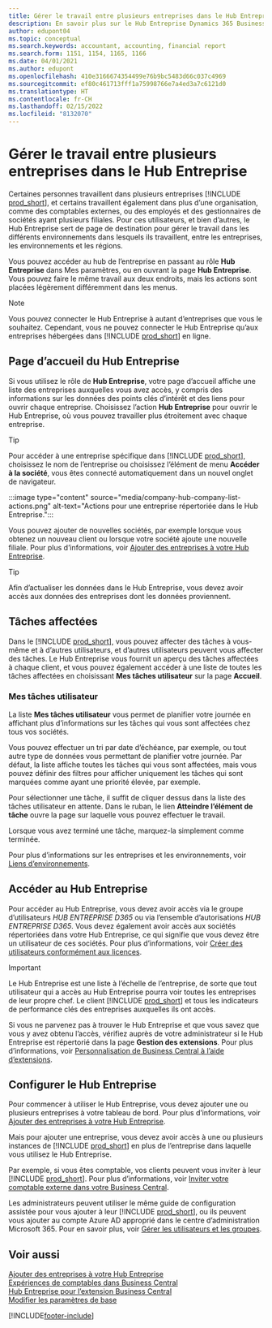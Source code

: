 ```yaml
---
title: Gérer le travail entre plusieurs entreprises dans le Hub Entreprise
description: En savoir plus sur le Hub Entreprise Dynamics 365 Business Central que vous utilisez pour gérer votre travail dans plusieurs entreprises.
author: edupont04
ms.topic: conceptual
ms.search.keywords: accountant, accounting, financial report
ms.search.form: 1151, 1154, 1165, 1166
ms.date: 04/01/2021
ms.author: edupont
ms.openlocfilehash: 410e3166674354499e76b9bc5483d66c037c4969
ms.sourcegitcommit: ef80c461713fff1a75998766e7a4ed3a7c6121d0
ms.translationtype: HT
ms.contentlocale: fr-CH
ms.lasthandoff: 02/15/2022
ms.locfileid: "8132070"
---
```

# <a name="manage-work-across-multiple-companies-in-the-company-hub"></a>Gérer le travail entre plusieurs entreprises dans le Hub Entreprise

Certaines personnes travaillent dans plusieurs entreprises [!INCLUDE [prod_short](includes/prod_short.md)], et certains travaillent également dans plus d’une organisation, comme des comptables externes, ou des employés et des gestionnaires de sociétés ayant plusieurs filiales. Pour ces utilisateurs, et bien d’autres, le Hub Entreprise sert de page de destination pour gérer le travail dans les différents environnements dans lesquels ils travaillent, entre les entreprises, les environnements et les régions.  

Vous pouvez accéder au hub de l’entreprise en passant au rôle **Hub Entreprise** dans Mes paramètres, ou en ouvrant la page **Hub Entreprise**. Vous pouvez faire le même travail aux deux endroits, mais les actions sont placées légèrement différemment dans les menus.  

> [!NOTE]
> Vous pouvez connecter le Hub Entreprise à autant d’entreprises que vous le souhaitez. Cependant, vous ne pouvez connecter le Hub Entreprise qu’aux entreprises hébergées dans [!INCLUDE [prod_short](includes/prod_short.md)] en ligne.

## <a name="company-hub-home-page"></a>Page d’accueil du Hub Entreprise

Si vous utilisez le rôle de **Hub Entreprise**, votre page d’accueil affiche une liste des entreprises auxquelles vous avez accès, y compris des informations sur les données des points clés d’intérêt et des liens pour ouvrir chaque entreprise. <!--You can customize the dashboard to show the data points that you want to see by adding or removing columns. For example, you might want to see taxes that are due, how many open sales documents each company has, or the number of purchase invoices that are due next week. You can configure the view to suit your needs. If you have added many companies, you can use filters to sort your view.--> Choisissez l’action **Hub Entreprise** pour ouvrir le Hub Entreprise, où vous pouvez travailler plus étroitement avec chaque entreprise.  

> [!TIP]
> Pour accéder à une entreprise spécifique dans [!INCLUDE [prod_short](includes/prod_short.md)], choisissez le nom de l’entreprise ou choisissez l’élément de menu **Accéder à la société**, vous êtes connecté automatiquement dans un nouvel onglet de navigateur.

:::image type="content" source="media/company-hub-company-list-actions.png" alt-text="Actions pour une entreprise répertoriée dans le Hub Entreprise.":::

Vous pouvez ajouter de nouvelles sociétés, par exemple lorsque vous obtenez un nouveau client ou lorsque votre société ajoute une nouvelle filiale. Pour plus d’informations, voir [Ajouter des entreprises à votre Hub Entreprise](company-hub-add-company.md).  

> [!TIP]
> Afin d’actualiser les données dans le Hub Entreprise, vous devez avoir accès aux données des entreprises dont les données proviennent.

<!--## Company details

In the **Company Hub** page, you can see more information about each company by choosing the name of the company that you want to learn more about. This opens the **Company Details** pane, where you can see additional information, such as the following:  

* Cash account balances  
* Cash flow forecast  
* Overdue purchase invoices  
* Overdue sales invoices  

> [!TIP]
> You can launch predefined Excel workbooks from the **Reports** tab in the ribbon. These Excel workbooks are designed as ready-to-print key financial statements and reports, but you can also modify them to fit your needs. For more information, see [Analyzing Financial Statements in Microsoft Excel](finance-analyze-excel.md).  

Otherwise, close the details pane and continue to the next company.  -->

## <a name="assigned-tasks"></a>Tâches affectées

Dans le [!INCLUDE [prod_short](includes/prod_short.md)], vous pouvez affecter des tâches à vous-même et à d’autres utilisateurs, et d’autres utilisateurs peuvent vous affecter des tâches. Le Hub Entreprise vous fournit un aperçu des tâches affectées à chaque client, et vous pouvez également accéder à une liste de toutes les tâches affectées en choisissant **Mes tâches utilisateur** sur la page **Accueil**.  

<!--In the client company, you also have cues that call out tasks assigned to you in this particular client.  -->

### <a name="my-user-tasks"></a>Mes tâches utilisateur

La liste **Mes tâches utilisateur** vous permet de planifier votre journée en affichant plus d’informations sur les tâches qui vous sont affectées chez tous vos sociétés.  

Vous pouvez effectuer un tri par date d’échéance, par exemple, ou tout autre type de données vous permettant de planifier votre journée. Par défaut, la liste affiche toutes les tâches qui vous sont affectées, mais vous pouvez définir des filtres pour afficher uniquement les tâches qui sont marquées comme ayant une priorité élevée, par exemple.  

Pour sélectionner une tâche, il suffit de cliquer dessus dans la liste des tâches utilisateur en attente. Dans le ruban, le lien **Atteindre l’élément de tâche** ouvre la page sur laquelle vous pouvez effectuer le travail.  

Lorsque vous avez terminé une tâche, marquez-la simplement comme terminée.  

Pour plus d’informations sur les entreprises et les environnements, voir [Liens d’environnements](company-hub-add-company.md#environment-links).  

## <a name="access-the-company-hub"></a>Accéder au Hub Entreprise

Pour accéder au Hub Entreprise, vous devez avoir accès via le groupe d’utilisateurs *HUB ENTREPRISE D365* ou via l’ensemble d’autorisations *HUB ENTREPRISE D365*. Vous devez également avoir accès aux sociétés répertoriées dans votre Hub Entreprise, ce qui signifie que vous devez être un utilisateur de ces sociétés. Pour plus d’informations, voir [Créer des utilisateurs conformément aux licences](ui-how-users-permissions.md).  

> [!IMPORTANT]
> Le Hub Entreprise est une liste à l’échelle de l’entreprise, de sorte que tout utilisateur qui a accès au Hub Entreprise pourra voir toutes les entreprises de leur propre chef. Le client [!INCLUDE [prod_short](includes/prod_short.md)] et tous les indicateurs de performance clés des entreprises auxquelles ils ont accès.

Si vous ne parvenez pas à trouver le Hub Entreprise et que vous savez que vous y avez obtenu l’accès, vérifiez auprès de votre administrateur si le Hub Entreprise est répertorié dans la page **Gestion des extensions**. Pour plus d’informations, voir [Personnalisation de Business Central à l’aide d’extensions](ui-extensions.md).  

## <a name="set-up-the-company-hub"></a>Configurer le Hub Entreprise

Pour commencer à utiliser le Hub Entreprise, vous devez ajouter une ou plusieurs entreprises à votre tableau de bord. Pour plus d’informations, voir [Ajouter des entreprises à votre Hub Entreprise](company-hub-add-company.md).  

Mais pour ajouter une entreprise, vous devez avoir accès à une ou plusieurs instances de [!INCLUDE [prod_short](includes/prod_short.md)] en plus de l’entreprise dans laquelle vous utilisez le Hub Entreprise.  

Par exemple, si vous êtes comptable, vos clients peuvent vous inviter à leur [!INCLUDE [prod_short](includes/prod_short.md)]. Pour plus d’informations, voir [Inviter votre comptable externe dans votre Business Central](finance-accounting.md#inviteaccountant).  

Les administrateurs peuvent utiliser le même guide de configuration assistée pour vous ajouter à leur [!INCLUDE [prod_short](includes/prod_short.md)], ou ils peuvent vous ajouter au compte Azure AD approprié dans le centre d’administration Microsoft 365. Pour en savoir plus, voir [Gérer les utilisateurs et les groupes](/microsoft-365/admin/add-users/?view=o365-worldwide&preserve-view=true).  

## <a name="see-also"></a>Voir aussi

[Ajouter des entreprises à votre Hub Entreprise](company-hub-add-company.md)  
[Expériences de comptables dans Business Central](finance-accounting.md)  
[Hub Entreprise pour l’extension Business Central](ui-extensions-company-hub.md)  
[Modifier les paramètres de base](ui-change-basic-settings.md)  


[!INCLUDE[footer-include](includes/footer-banner.md)]